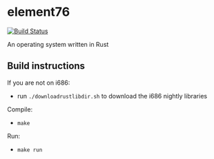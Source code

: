 element76
=========

[![Build Status](https://travis-ci.org/mattico/element76.png?branch=master)](https://travis-ci.org/mattico/element76)

An operating system written in Rust

Build instructions
------------------

If you are not on i686:

- run `./downloadrustlibdir.sh` to download the i686 nightly libraries

Compile:

- `make`

Run:

- `make run`
